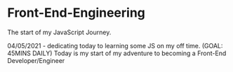 # Front-End-Engineering

The start of my JavaScript Journey.

04/05/2021 - dedicating today to learning some JS on my off time. (GOAL: 45MINS DAILY) Today is my start of my adventure to becoming a Front-End Developer/Engineer
